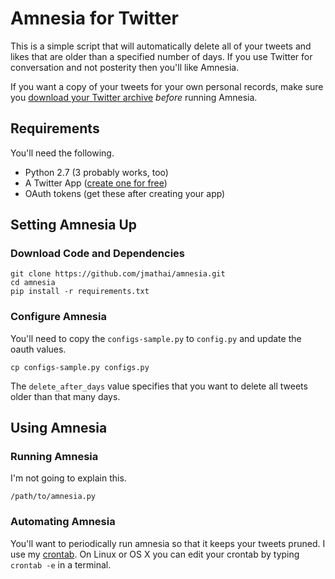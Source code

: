 # Amnesia for Twitter

This is a simple script that will automatically delete all of your tweets and likes that are older than a specified number of days. If you use Twitter for conversation and not posterity then you'll like Amnesia.

If you want a copy of your tweets for your own personal records, make sure you [download your Twitter archive](https://support.twitter.com/articles/20170160) _before_ running Amnesia.

## Requirements

You'll need the following.

  - Python 2.7 (3 probably works, too)
  - A Twitter App ([create one for free](https://apps.twitter.com/app/new))
  - OAuth tokens (get these after creating your app)

## Setting Amnesia Up

### Download Code and Dependencies

```
git clone https://github.com/jmathai/amnesia.git
cd amnesia
pip install -r requirements.txt
```

### Configure Amnesia

You'll need to copy the `configs-sample.py` to `config.py` and update the oauth values.

```
cp configs-sample.py configs.py
```

The `delete_after_days` value specifies that you want to delete all tweets older than that many days.

## Using Amnesia

### Running Amnesia

I'm not going to explain this.

```
/path/to/amnesia.py
```

### Automating Amnesia

You'll want to periodically run amnesia so that it keeps your tweets pruned. I use my [crontab](https://en.wikipedia.org/wiki/Cron). On Linux or OS X you can edit your crontab by typing `crontab -e` in a terminal.
